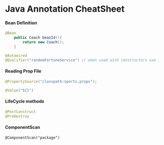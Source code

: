 

# Java Annotation CheatSheet

#### Bean Definition

```java
@Bean
	public Coach beanId(){
		return new Coach();
	}
```




```java
@Autowired
@Qualifier("randomFortuneService") // when used with constructors use it inside the argument
```



#### Reading Prop File

```Java
@PropertySource("classpath:sports.props");

@Value("${}")
```




#### LifeCycle methods

```java
@PostConstruct
@PreDestroy

```



#### ComponentScan

```
@ComponentScan("package")
```


